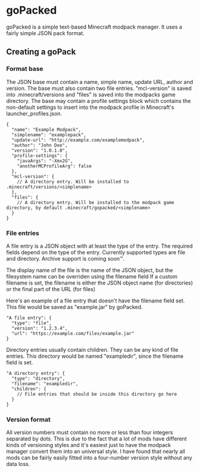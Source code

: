 # goPacked
goPacked is a simple text-based Minecraft modpack manager. It uses a fairly simple JSON pack format.

## Creating a goPack
### Format base
The JSON base must contain a name, simple name, update URL, author and version. The base must also contain two file entries. "mcl-version" is saved into .minecraft/versions and "files" is saved into the modpacks game directory.
The base may contain a profile settings block which contains the non-default settings to insert into the modpack profile in Minecraft's launcher_profiles.json.

```
{
  "name": "Example Modpack",
  "simplename": "examplepack",
  "update-url": "http://example.com/examplemodpack",
  "author": "John Doe",
  "version": "1.0.1.0",
  "profile-settings": {
    "javaArgs": "-Xmx2G",
    "anotherMCProfileArg": false
  },
  "mcl-version": {
    // A directory entry. Will be installed to .minecraft/versions/<simplename>
  },
  "files": {
    // A directory entry. Will be installed to the modpack game directory, by default .minecraft/gopacked/<simplename>
  }
}
```

### File entries
A file entry is a JSON object with at least the type of the entry. The required fields depend on the type of the entry.
Currently supported types are file and directory. Archive support is coming soon™.

The display name of the file is the name of the JSON object, but the filesystem name can be overriden using the filename field
If a custom filename is set, the filename is either the JSON object name (for directories) or the final part of the URL (for files)

Here's an example of a file entry that doesn't have the filename field set. This file would be saved as "example.jar" by goPacked.
```
"A file entry": {
  "type": "file",
  "version": "1.2.3.4",
  "url": "https://example.com/files/example.jar"
}
```

Directory entries usually contain children. They can be any kind of file entries. This directory would be named "exampledir", since the filename field is set.
```
"A directory entry": {
  "type": "directory",
  "filename": "exampledir",
  "children": {
    // File entries that should be inside this directory go here
  }
}
```

### Version format
All version numbers must contain no more or less than four integers separated by dots. This is due to the fact that a lot of mods have different kinds of versioning styles and it's easiest just to have the modpack manager convert them into an universal style. I have found that nearly all mods can be fairly easily fitted into a four-number version style without any data loss.
